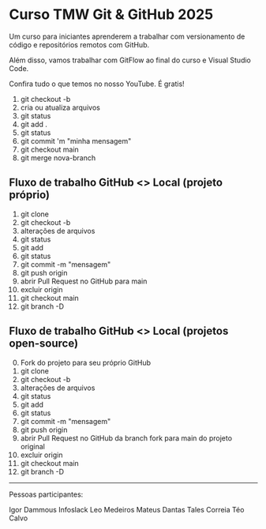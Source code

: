 # Curso TMW Git & GitHub 2025

Um curso para iniciantes aprenderem a trabalhar com versionamento de código e repositórios remotos com GitHub.

Além disso, vamos trabalhar com GitFlow ao final do curso e Visual Studio Code.

Confira tudo o que temos no nosso YouTube. É gratis!

01. git checkout -b <nova-branch>
02. cria ou atualiza arquivos
03. git status
04. git add .
05. git status
06. git commit 'm "minha mensagem"
07. git checkout main
08. git merge nova-branch

## Fluxo de trabalho GitHub <> Local (projeto próprio)
01. git clone
02. git checkout -b <nova-branch>
03. alterações de arquivos
04. git status
05. git add <arquivos>
06. git status
07. git commit -m "mensagem"
08. git push origin <nova-branch>
09. abrir Pull Request no GitHub para main
10. excluir <nova-branch> origin
11. git checkout main
12. git branch -D <nova-branch>

## Fluxo de trabalho GitHub <> Local (projetos open-source)
00. Fork do projeto para seu próprio GitHub
01. git clone
02. git checkout -b <nova-branch>
03. alterações de arquivos
04. git status
05. git add <arquivos>
06. git status
07. git commit -m "mensagem"
08. git push origin <nova-branch>
09. abrir Pull Request no GitHub da branch fork para main do projeto original
10. excluir <nova-branch> origin
11. git checkout main
12. git branch -D <nova-branch>

----

Pessoas participantes:

Igor Dammous
Infoslack
Leo Medeiros
Mateus Dantas
Tales Correia
Téo Calvo
